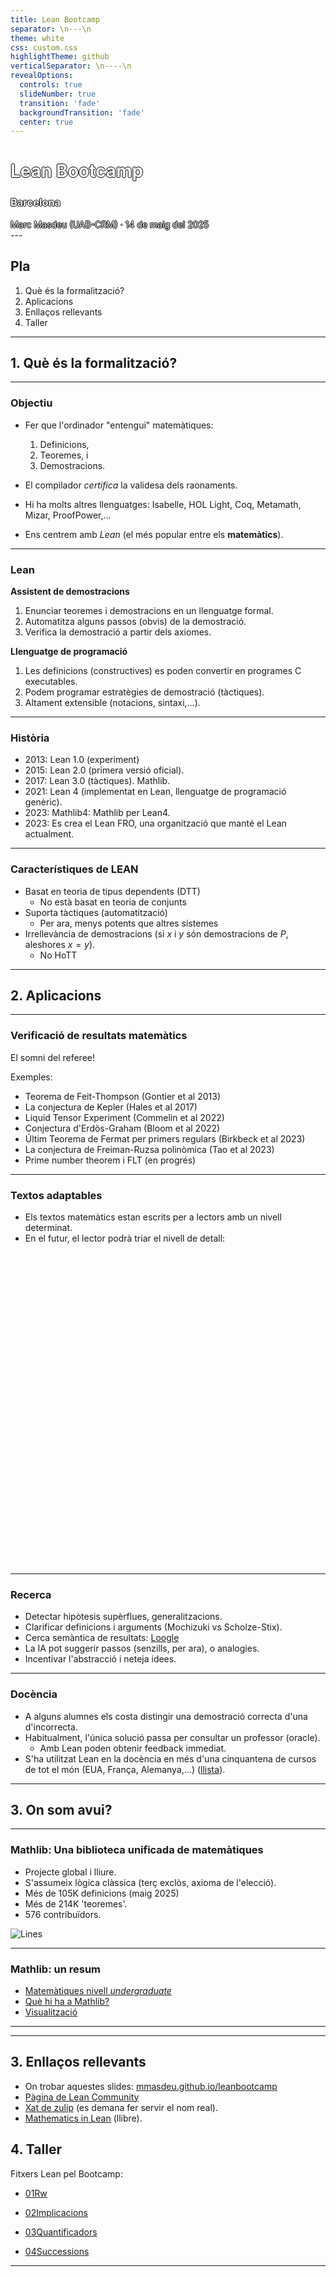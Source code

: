 ```yaml
---
title: Lean Bootcamp
separator: \n---\n
theme: white
css: custom.css
highlightTheme: github
verticalSeparator: \n----\n
revealOptions:
  controls: true
  slideNumber: true
  transition: 'fade'
  backgroundTransition: 'fade'
  center: true
---
```

<!-- .slide: data-background="./columnes.jpg" -->

<!-- .h1 {
    /* 1 pixel black shadow to left, top, right and bottom */
    text-shadow: -1px 0 black, 0 1px black, 1px 0 black, 0 -1px black;

    font-family: sans; color: yellow;
} -->
 <h1 style="color:white;text-shadow: -1px 0 black, 0 1px black, 1px 0 black, 0 -1px black;">Lean Bootcamp</h1>

<h3 style="color:white;text-shadow: -1px 0 black, 0 1px black, 1px 0 black, 0 -1px black;">Barcelona</h3>


<div style="color:white;text-shadow: -1px 0 black, 0 1px black, 1px 0 black, 0 -1px black;">Marc Masdeu (UAB-CRM) · 14 de maig del 2025</div>
---

## Pla

1. Què és la formalització?
2. Aplicacions
3. Enllaços rellevants
4. Taller
---

## 1. Què és la formalització?

---


### Objectiu

- Fer que l'ordinador "entengui" matemàtiques:

	1. Definicions,
	2. Teoremes, i
	3. Demostracions.

- El compilador *certifica* la validesa dels raonaments.
- Hi ha molts altres llenguatges: Isabelle, HOL Light, Coq, Metamath, Mizar, ProofPower,...
- Ens centrem amb *Lean* (el més popular entre els **matemàtics**).
---

### Lean

**Assistent de demostracions <!-- .element: class="fragment" -->**

1. Enunciar teoremes i demostracions en un llenguatge formal.<!-- .element: class="fragment" -->
2. Automatitza alguns passos (obvis) de la demostració.<!-- .element: class="fragment" -->
3. Verifica la demostració a partir dels axiomes.<!-- .element: class="fragment" -->


**Llenguatge de programació <!-- .element: class="fragment" -->**

1. Les definicions (constructives) es poden convertir en programes C executables.<!-- .element: class="fragment" -->
2. Podem programar estratègies de demostració (tàctiques).<!-- .element: class="fragment" -->
3. Altament extensible (notacions, sintaxi,...).<!-- .element: class="fragment" -->

---

### Història

- 2013: Lean 1.0 (experiment)
- 2015: Lean 2.0 (primera versió oficial).
- 2017: Lean 3.0 (tàctiques). Mathlib.
- 2021: Lean 4 (implementat en Lean, llenguatge de programació genèric).
- 2023: Mathlib4: Mathlib per Lean4.
- 2023: Es crea el Lean FRO, una organització que manté el Lean actualment.

---


### Característiques de LEAN

- Basat en teoria de tipus dependents (DTT)
  - No està basat en teoria de conjunts
- Suporta tàctiques (automatització)
  - Per ara, menys potents que altres sistemes
- Irrellevància de demostracions (si $x$ i $y$ són demostracions de $P$, aleshores $x=y$).
  - No HoTT

---

## 2. Aplicacions

---

### Verificació de resultats matemàtics

El somni del referee!<!-- .element: class="fragment" -->

Exemples:<!-- .element: class="fragment" -->

  * Teorema de Feit-Thompson (Gontier et al 2013)<!-- .element: class="fragment" -->
  * La conjectura de Kepler (Hales et al 2017)<!-- .element: class="fragment" -->
  * Liquid Tensor Experiment (Commelin et al 2022)<!-- .element: class="fragment" -->
  * Conjectura d'Erdös-Graham (Bloom et al 2022)<!-- .element: class="fragment" -->
  * Últim Teorema de Fermat per primers regulars (Birkbeck et al 2023)<!-- .element: class="fragment" -->
  * La conjectura de Freiman-Ruzsa polinòmica (Tao et al 2023)<!-- .element: class="fragment" -->
  * Prime number theorem i FLT (en progrés)

---

### Textos adaptables

- Els textos matemàtics estan escrits per a lectors amb un nivell determinat.<!-- .element: class="fragment" -->
- En el futur, el lector podrà triar el nivell de detall:<!-- .element: class="fragment" -->
<iframe data-src="https://www.imo.universite-paris-saclay.fr/~patrick.massot/Examples/ContinuousFrom.html" 
width=100% height="500" frameborder="0" marginwidth="0" marginheight="0" 
scrolling="yes"  max-width:100%;" allowfullscreen=""></iframe>

---

### Recerca

  * Detectar hipòtesis supèrflues, generalitzacions.<!-- .element: class="fragment" -->
  * Clarificar definicions i arguments (Mochizuki vs Scholze-Stix).<!-- .element: class="fragment" -->
  * Cerca semàntica de resultats: <!-- .element: class="fragment" --> <a target=_blank href=https://loogle.lean-lang.org/>Loogle</a>
  * La IA pot suggerir passos (senzills, per ara), o analogies. <!-- .element: class="fragment" -->
  * Incentivar l'abstracció i neteja idees.<!-- .element: class="fragment" -->

---

### Docència


* A alguns alumnes els costa distingir una demostració correcta d'una d'incorrecta.<!-- .element: class="fragment" -->
* Habitualment, l'única solució passa per consultar un professor (oracle).<!-- .element: class="fragment" -->
  - Amb Lean poden obtenir feedback immediat.<!-- .element: class="fragment" -->
* S'ha utilitzat Lean en la docència en més d'una cinquantena de cursos de tot el món (EUA, França, Alemanya,...)<!-- .element: class="fragment" --> (<a href="https://leanprover-community.github.io/teaching/courses.html" target="_blank">llista</a>).

---

## 3. On som avui?

---

### Mathlib: Una biblioteca unificada de matemàtiques

- Projecte global i lliure.
- S'assumeix lògica clàssica (terç exclòs, axioma de l'elecció).
- Més de $105 \text{K}$ definicions (maig 2025)
- Més de $214\text{K}$ 'teoremes'.
- 576 contribuïdors.

![Lines](./lines.png)<!-- .element height="60%" width="60%" -->


---

### Mathlib: un resum

- <a href="https://leanprover-community.github.io/undergrad.html" target="_blank">Matemàtiques nivell *undergraduate*</a>
- <a href="https://leanprover-community.github.io/mathlib-overview.html" target="_blank">Què hi ha a Mathlib?</a>
- <a href="https://leanprover-community.github.io/mathlib4_docs/mathlib.html" target="_blank">Visualització</a>

---

<!-- .slide: class="center" -->

---
 ## 3. Enllaços rellevants

- On trobar aquestes slides: <a href="https://mmasdeu.github.io/leanbootcamp" target="_blank">mmasdeu.github.io/leanbootcamp</a>
- <a href="https://leanprover-community.github.io/" target="_blank">Pàgina de Lean Community</a>
- <a href="https://leanprover.zulipchat.com/" target="_blank">Xat de zulip</a> (es demana fer servir el nom real).
- <a href="https://leanprover-community.github.io/mathematics_in_lean/" target="_blank">Mathematics in Lean</a> (llibre).

## 4. Taller

Fitxers Lean pel Bootcamp:

- <a href="https://live.lean-lang.org/#url=https%3A%2F%2Fraw.githubusercontent.com%2Fmmasdeu%2FLeanBootcamp%2Frefs%2Fheads%2Fmain%2FLeanBootcamp%2FExercises%2F01Rw.lean" target="_blank">01Rw</a>

- <a href="https://live.lean-lang.org/#url=https%3A%2F%2Fraw.githubusercontent.com%2Fmmasdeu%2FLeanBootcamp%2Frefs%2Fheads%2Fmain%2FLeanBootcamp%2FExercises%2F02Implicacions.lean" target="_blank">02Implicacions</a>

- <a href="https://live.lean-lang.org/#url=https%3A%2F%2Fraw.githubusercontent.com%2Fmmasdeu%2FLeanBootcamp%2Frefs%2Fheads%2Fmain%2FLeanBootcamp%2FExercises%2F03Quantificadors.lean" target="_blank">03Quantificadors</a>

- <a href="https://live.lean-lang.org/#url=https%3A%2F%2Fraw.githubusercontent.com%2Fmmasdeu%2FLeanBootcamp%2Frefs%2Fheads%2Fmain%2FLeanBootcamp%2FExercises%2F04Successions.lean" target="_blank">04Successions</a>

---




